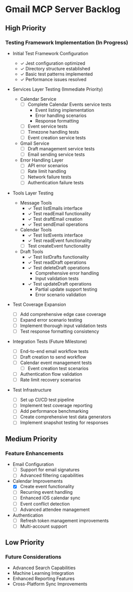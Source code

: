 # Gmail MCP Server Backlog

## High Priority

### Testing Framework Implementation (In Progress)
- Initial Test Framework Configuration
  - ✓ Jest configuration optimized
  - ✓ Directory structure established
  - ✓ Basic test patterns implemented
  - ✓ Performance issues resolved

- Services Layer Testing (Immediate Priority)
  - Calendar Service
    - [ ] Complete Calendar Events service tests
      - Event listing implementation
      - Error handling scenarios
      - Response formatting
    - [ ] Event service tests
    - [ ] Timezone handling tests
    - [ ] Event creation service tests
  - Gmail Service
    - [ ] Draft management service tests
    - [ ] Email sending service tests
  - Error Handling Layer
    - [ ] API error scenarios
    - [ ] Rate limit handling
    - [ ] Network failure tests
    - [ ] Authentication failure tests

- Tools Layer Testing
  - Message Tools
    - ✓ Test listEmails interface
    - ✓ Test readEmail functionality
    - ✓ Test draftEmail creation
    - ✓ Test sendEmail operations
  - Calendar Tools
    - ✓ Test listEvents interface
    - ✓ Test readEvent functionality
    - [ ] Test createEvent functionality
  - Draft Tools
    - ✓ Test listDrafts functionality
    - ✓ Test readDraft operations
    - ✓ Test deleteDraft operations
      - Comprehensive error handling
      - Input validation tests
    - ✓ Test updateDraft operations
      - Partial update support testing
      - Error scenario validation

- Test Coverage Expansion
  - [ ] Add comprehensive edge case coverage
  - [ ] Expand error scenario testing
  - [ ] Implement thorough input validation tests
  - [ ] Test response formatting consistency

- Integration Tests (Future Milestone)
  - [ ] End-to-end email workflow tests
  - [ ] Draft creation to send workflow
  - [ ] Calendar event management tests
    - [ ] Event creation test scenarios
  - [ ] Authentication flow validation
  - [ ] Rate limit recovery scenarios

- Test Infrastructure
  - [ ] Set up CI/CD test pipeline
  - [ ] Implement test coverage reporting
  - [ ] Add performance benchmarking
  - [ ] Create comprehensive test data generators
  - [ ] Implement snapshot testing for responses

## Medium Priority

### Feature Enhancements
- Email Configuration
  - [ ] Support for email signatures
  - [ ] Advanced filtering capabilities
- Calendar Improvements
  - [x] Create event functionality
  - [ ] Recurring event handling
  - [ ] Enhanced iOS calendar sync
  - [ ] Event conflict detection
  - [ ] Advanced attendee management
- Authentication
  - [ ] Refresh token management improvements
  - [ ] Multi-account support

## Low Priority

### Future Considerations
- Advanced Search Capabilities
- Machine Learning Integration
- Enhanced Reporting Features
- Cross-Platform Sync Improvements